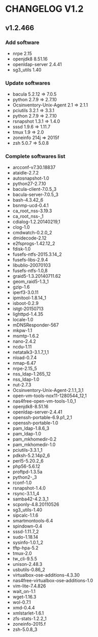 # CHANGELOG V1.2

## v1.2.466

### Add software
- nrpe 2.15
- openjdk8 8.51.16
- openldap-server 2.4.41
- sg3_utils 1.40

### Update softwares
- bacula 5.2.12 => 7.0.5
- python 2.7.9 => 2.7.10
- Ocsinventory-Unix-Agent  2.1 => 2.1.1
- pciutils 3.2.1 => 3.3.1
- python 2.7.9 => 2.7.10
- rsnapshot 1.3.1 => 1.4.0
- sssd 1.9.6 => 1.11.7
- tmux 1.9 => 2.0
- zoneinfo 214j => 2015f
- zsh 5.0.7 => 5.0.8

### Complete softwares list
- arcconf-v7.30.18837
- ataidle-2.7.2
- autosnapshot-1.0
- python27-2.7.10
- bacula-client-7.0.5_3
- bacula-server-7.0.5_3
- bash-4.3.42_6
- bsnmp-ucd-0.4.1
- ca_root_nss-3.19.3
- ca_root_nss-_1
- cdialog-1.2.20140219,1
- clog-1.0
- cmdwatch-0.2.0_2
- dmidecode-2.12
- e2fsprogs-1.42.12_2
- fdisk-1.0
- fusefs-ntfs-2015.3.14_2
- fusefs-libs-2.9.4
- libublio-20070103
- fusefs-ntfs-1.0,8
- graid5-1.3.20140711.62
- geom_raid5-1.3_1
- gzip-1.6
- iperf3-3.0.11
- ipmitool-1.8.14_1
- isboot-0.2.9
- istgt-20150713
- lighttpd-1.4.35
- locale-1.0
- mDNSResponder-567
- mkpw-1.1
- msmtp-1.6.2
- nano-2.4.2
- ncdu-1.11
- netatalk3-3.1.7_1,1
- nload-0.7.4
- nmap-6.47
- nrpe-2.15_5
- nss_ldap-1.265_12
- nss_ldap-1.0
- nut-2.7.3
- Ocsinventory-Unix-Agent-2.1.1_3,1
- open-vm-tools-nox11-1280544_12,1
- nas4free-open-vm-tools-1.0_1
- openjdk8-8.51.16
- openldap-server-2.4.41
- openssh-portable-6.9.p1_2,1
- openssh-portable-1.0
- pam_ldap-1.8.6_3
- pam_ldap-1.0
- pam_mkhomedir-0.2
- pam_mkhomedir-1.0
- pciutils-3.3.1_1
- pdksh-5.2.14p2_6
- perl5-5.20.2_6
- php56-5.6.12
- proftpd-1.3.5a
- python2-_3
- rconf-1.0
- rsnapshot-1.4.0
- rsync-3.1.1_4
- samba42-4.2.3_1
- scponly-4.8.20110526
- sg3_utils-1.40
- sipcalc-1.1.6
- smartmontools-6.4
- spindown-0.4
- sssd-1.11.7_2
- sudo-1.18.14
- sysinfo-1.0.1_2
- tftp-hpa-5.2
- tmux-2.0
- tw_cli-9.5.5
- unison-2.48.3
- usbutils-0.86_2
- virtualbox-ose-additions-4.3.30
- nas4free-virtualbox-ose-additions-1.0
- vim-lite-7.4.826
- wait_on-1.1
- wget-1.16.3
- wol-0.7.1
- xmd-0.4.4
- xmlstarlet-1.6.1
- zfs-stats-1.2.2_1
- zoneinfo-2015.f
- zsh-5.0.8_3